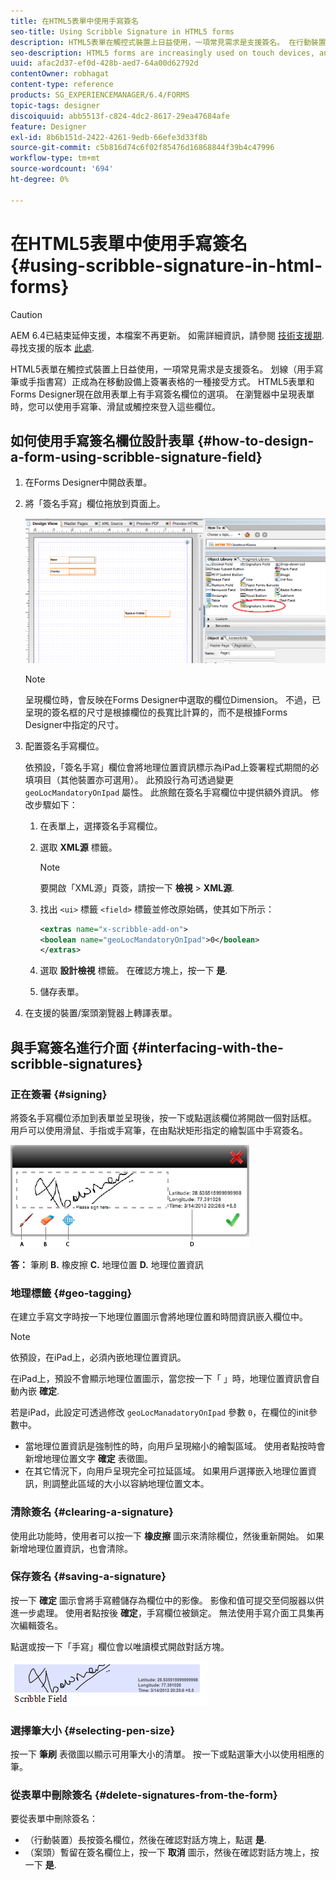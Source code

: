 ```yaml
---
title: 在HTML5表單中使用手寫簽名
seo-title: Using Scribble Signature in HTML5 forms
description: HTML5表單在觸控式裝置上日益使用，一項常見需求是支援簽名。 在行動裝置上簽署檔案已成為在行動裝置上簽署表單的公認方式。
seo-description: HTML5 forms are increasingly used on touch devices, and one common requirement is to support signatures. Signing documents on mobile devices is becoming an accepted way of signing forms on mobile devices.
uuid: afac2d37-ef0d-428b-aed7-64a00d62792d
contentOwner: robhagat
content-type: reference
products: SG_EXPERIENCEMANAGER/6.4/FORMS
topic-tags: designer
discoiquuid: abb5513f-c824-4dc2-8617-29ea47684afe
feature: Designer
exl-id: 8b6b151d-2422-4261-9edb-66efe3d33f8b
source-git-commit: c5b816d74c6f02f85476d16868844f39b4c47996
workflow-type: tm+mt
source-wordcount: '694'
ht-degree: 0%

---
```


# 在HTML5表單中使用手寫簽名 {#using-scribble-signature-in-html-forms}

>[!CAUTION]
>
>AEM 6.4已結束延伸支援，本檔案不再更新。 如需詳細資訊，請參閱 [技術支援期](https://helpx.adobe.com//tw/support/programs/eol-matrix.html). 尋找支援的版本 [此處](https://experienceleague.adobe.com/docs/).

HTML5表單在觸控式裝置上日益使用，一項常見需求是支援簽名。 划線（用手寫筆或手指書寫）正成為在移動設備上簽署表格的一種接受方式。 HTML5表單和Forms Designer現在啟用表單上有手寫簽名欄位的選項。 在瀏覽器中呈現表單時，您可以使用手寫筆、滑鼠或觸控來登入這些欄位。

## 如何使用手寫簽名欄位設計表單 {#how-to-design-a-form-using-scribble-signature-field}

1. 在Forms Designer中開啟表單。
1. 將「簽名手寫」欄位拖放到頁面上。

   ![designer_scribble](assets/designer_scribble.png)

   >[!NOTE]
   >
   >呈現欄位時，會反映在Forms Designer中選取的欄位Dimension。 不過，已呈現的簽名框的尺寸是根據欄位的長寬比計算的，而不是根據Forms Designer中指定的尺寸。

1. 配置簽名手寫欄位。

   依預設，「簽名手寫」欄位會將地理位置資訊標示為iPad上簽署程式期間的必填項目（其他裝置亦可選用）。 此預設行為可透過變更 `geoLocMandatoryOnIpad` 屬性。 此旅館在簽名手寫欄位中提供額外資訊。 修改步驟如下：

   1. 在表單上，選擇簽名手寫欄位。
   1. 選取 **XML源** 標籤。

      >[!NOTE]
      >
      >要開啟「XML源」頁簽，請按一下 **檢視** >  **XML源**.

   1. 找出 `<ui>` 標籤 `<field>` 標籤並修改原始碼，使其如下所示：

      ```xml
      <extras name="x-scribble-add-on">
      <boolean name="geoLocMandatoryOnIpad">0</boolean>
      </extras>
      ```

   1. 選取 **設計檢視** 標籤。 在確認方塊上，按一下 **是**.
   1. 儲存表單。

1. 在支援的裝置/案頭瀏覽器上轉譯表單。

## 與手寫簽名進行介面 {#interfacing-with-the-scribble-signatures}

### 正在簽署 {#signing}

將簽名手寫欄位添加到表單並呈現後，按一下或點選該欄位將開啟一個對話框。 用戶可以使用滑鼠、手指或手寫筆，在由點狀矩形指定的繪製區中手寫簽名。

![地理位置](assets/geolocation.png)

**答：** 筆刷 **B.** 橡皮擦 **C.** 地理位置 **D.** 地理位置資訊

### 地理標籤 {#geo-tagging}

在建立手寫文字時按一下地理位置圖示會將地理位置和時間資訊嵌入欄位中。

>[!NOTE]
依預設，在iPad上，必須內嵌地理位置資訊。

在iPad上，預設不會顯示地理位置圖示，當您按一下「 」時，地理位置資訊會自動內嵌 **確定**.

若是iPad，此設定可透過修改 `geoLocManadatoryOnIpad` 參數 `0`，在欄位的init參數中。

* 當地理位置資訊是強制性的時，向用戶呈現縮小的繪製區域。 使用者點按時會新增地理位置文字 **確定** 表徵圖。
* 在其它情況下，向用戶呈現完全可拉延區域。 如果用戶選擇嵌入地理位置資訊，則調整此區域的大小以容納地理位置文本。

### 清除簽名 {#clearing-a-signature}

使用此功能時，使用者可以按一下 **橡皮擦** 圖示來清除欄位，然後重新開始。 如果新增地理位置資訊，也會清除。

### 保存簽名 {#saving-a-signature}

按一下 **確定** 圖示會將手寫體儲存為欄位中的影像。 影像和值可提交至伺服器以供進一步處理。 使用者點按後 **確定**，手寫欄位被鎖定。 無法使用手寫介面工具集再次編輯簽名。

點選或按一下「手寫」欄位會以唯讀模式開啟對話方塊。

![3](assets/3.png)

### 選擇筆大小 {#selecting-pen-size}

按一下 **筆刷** 表徵圖以顯示可用筆大小的清單。 按一下或點選筆大小以使用相應的筆。

### 從表單中刪除簽名 {#delete-signatures-from-the-form}

要從表單中刪除簽名：

* （行動裝置）長按簽名欄位，然後在確認對話方塊上，點選 **是**.
* （案頭）暫留在簽名欄位上，按一下 **取消** 圖示，然後在確認對話方塊上，按一下 **是**.
